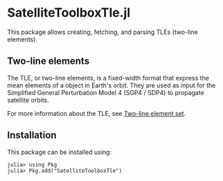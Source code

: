 # SatelliteToolboxTle.jl

This package allows creating, fetching, and parsing TLEs (two-line elements).

## Two-line elements

The TLE, or two-line elements, is a fixed-width format that express the mean elements of a
object in Earth's orbit. They are used as input for the Simplified General Perturbation
Model 4 (SGP4 / SDP4) to propagate satellite orbits.

For more information about the TLE, see
[Two-line element set](https://en.wikipedia.org/wiki/Two-line_element_set).

## Installation

This package can be installed using:

```julia-repl
julia> using Pkg
julia> Pkg.add("SatelliteToolboxTle")
```
